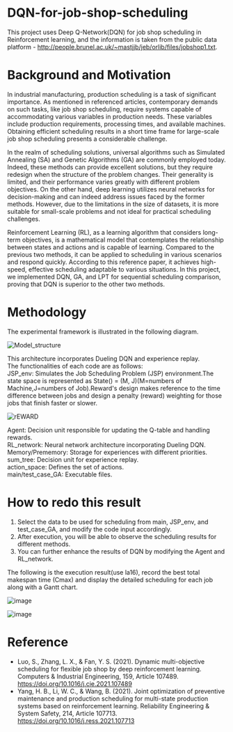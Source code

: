 # DQN-for-job-shop-scheduling
This project uses Deep Q-Network(DQN) for job shop scheduling in Reinforcement learning, and the information is taken from the public data platform - http://people.brunel.ac.uk/~mastjjb/jeb/orlib/files/jobshop1.txt.

# Background and Motivation
In industrial manufacturing, production scheduling is a task of significant importance. As mentioned in referenced articles, contemporary demands on such tasks, like job shop scheduling, require systems capable of accommodating various variables in production needs. These variables include production requirements, processing times, and available machines. Obtaining efficient scheduling results in a short time frame for large-scale job shop scheduling presents a considerable challenge.

In the realm of scheduling solutions, universal algorithms such as Simulated Annealing (SA) and Genetic Algorithms (GA) are commonly employed today. Indeed, these methods can provide excellent solutions, but they require redesign when the structure of the problem changes. Their generality is limited, and their performance varies greatly with different problem objectives. On the other hand, deep learning utilizes neural networks for decision-making and can indeed address issues faced by the former methods. However, due to the limitations in the size of datasets, it is more suitable for small-scale problems and not ideal for practical scheduling challenges.

Reinforcement Learning (RL), as a learning algorithm that considers long-term objectives, is a mathematical model that contemplates the relationship between states and actions and is capable of learning. Compared to the previous two methods, it can be applied to scheduling in various scenarios and respond quickly. According to this reference paper, it achieves high-speed, effective scheduling adaptable to various situations. In this project, we implemented DQN, GA, and LPT for sequential scheduling comparison, proving that DQN is superior to the other two methods.

# Methodology
The experimental framework is illustrated in the following diagram. 

![Model_structure](https://github.com/jack781114/DQN-for-job-shop-scheduling/assets/102982532/7900ee85-b7e6-4cf2-bda3-3233beee762b)

This architecture incorporates Dueling DQN and experience replay.  
The functionalities of each code are as follows:  
JSP_env: Simulates the Job Scheduling Problem (JSP) environment.The state space is represented as State() = (M, J)(M=numbers of Machine,J=numbers of Job).Reward's design makes reference to the time difference between jobs and design a penalty (reward) weighting for those jobs that finish faster or slower.  

![rEWARD](https://github.com/jack781114/DQN-for-job-shop-scheduling/assets/102982532/40334e60-7453-457a-b6f1-8b3d59de5ca2)  

Agent: Decision unit responsible for updating the Q-table and handling rewards.  
RL_network: Neural network architecture incorporating Dueling DQN.  
Memory/Prememory: Storage for experiences with different priorities.  
sum_tree: Decision unit for experience replay.  
action_space: Defines the set of actions.  
main/test_case_GA: Executable files.  

# How to redo this result
1. Select the data to be used for scheduling from main, JSP_env, and test_case_GA, and modify the code input accordingly.
2. After execution, you will be able to observe the scheduling results for different methods.
3. You can further enhance the results of DQN by modifying the Agent and RL_network.

The following is the execution result(use la16), record the best total makespan time (Cmax) and display the detailed scheduling for each job along with a Gantt chart.

![image](https://github.com/jack781114/DQN-for-job-shop-scheduling/assets/102982532/f70ade1b-6f75-46b7-ae51-fa0a8729c0f9)

![image](https://github.com/jack781114/DQN-for-job-shop-scheduling/assets/102982532/c9728e19-77a2-4ab4-9dfc-ee98a91e9d81)

# Reference
- Luo, S., Zhang, L. X., & Fan, Y. S. (2021). Dynamic multi-objective scheduling for flexible job shop by deep reinforcement learning. Computers & Industrial Engineering, 159, Article 107489. https://doi.org/10.1016/j.cie.2021.107489 
- Yang, H. B., Li, W. C., & Wang, B. (2021). Joint optimization of preventive maintenance and production scheduling for multi-state production systems based on reinforcement learning. Reliability Engineering & System Safety, 214, Article 107713. https://doi.org/10.1016/j.ress.2021.107713



